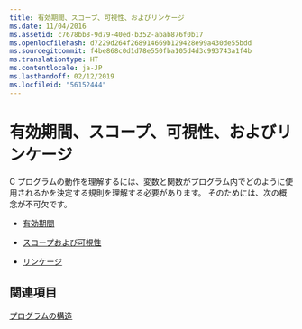 ```yaml
---
title: 有効期間、スコープ、可視性、およびリンケージ
ms.date: 11/04/2016
ms.assetid: c7678bb8-9d79-40ed-b352-abab876f0b17
ms.openlocfilehash: d7229d264f268914669b129428e99a430de55bdd
ms.sourcegitcommit: f4be868c0d1d78e550fba105d4d3c993743a1f4b
ms.translationtype: HT
ms.contentlocale: ja-JP
ms.lasthandoff: 02/12/2019
ms.locfileid: "56152444"
---
```

# <a name="lifetime-scope-visibility-and-linkage"></a>有効期間、スコープ、可視性、およびリンケージ

C プログラムの動作を理解するには、変数と関数がプログラム内でどのように使用されるかを決定する規則を理解する必要があります。 そのためには、次の概念が不可欠です。

- [有効期間](../c-language/lifetime.md)

- [スコープおよび可視性](../c-language/scope-and-visibility.md)

- [リンケージ](../c-language/linkage.md)

## <a name="see-also"></a>関連項目

[プログラムの構造](../c-language/program-structure.md)

